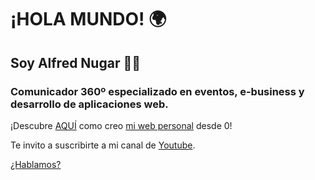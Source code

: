 # ¡HOLA MUNDO! 🌍
## Soy **Alfred Nugar 🧑‍💻**
### Comunicador 360º especializado en eventos, e-business y desarrollo de aplicaciones web.

¡Descubre [AQUÍ](https://github.com/alfrednugar/alfrednugar.github.io.git) como creo [mi web personal](https://alfrednugar.github.io/) desde 0!

Te invito a suscribirte a mi canal de [Youtube](https://www.youtube.com/channel/UCgu1eRpfufPj7bu15sZDOKQ).

[¿Hablamos?](https://t.me/alfrednugar)
